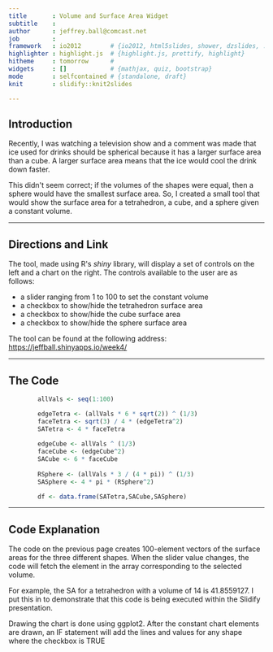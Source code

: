 ```yaml
---
title       : Volume and Surface Area Widget
subtitle    : 
author      : jeffrey.ball@comcast.net
job         : 
framework   : io2012        # {io2012, html5slides, shower, dzslides, ...}
highlighter : highlight.js  # {highlight.js, prettify, highlight}
hitheme     : tomorrow      # 
widgets     : []            # {mathjax, quiz, bootstrap}
mode        : selfcontained # {standalone, draft}
knit        : slidify::knit2slides

---
```


## Introduction

Recently, I was watching a television show and a comment was made that
ice used for drinks should be spherical because it has a larger surface
area than a cube.  A larger surface area means that the ice would cool
the drink down faster.

This didn't seem correct; if the volumes of the shapes were equal, then
a sphere would have the smallest surface area.  So, I created a small tool
that would show the surface area for a tetrahedron, a cube, and a sphere
given a constant volume.

---

## Directions and Link

The tool, made using R's *shiny* library, will display a set of controls
on the left and a chart on the right.  The controls available to the user
are as follows:
* a slider ranging from 1 to 100 to set the constant volume
* a checkbox to show/hide the tetrahedron surface area
* a checkbox to show/hide the cube surface area
* a checkbox to show/hide the sphere surface area

The tool can be found at the following address:
https://jeffball.shinyapps.io/week4/

---

## The Code


```r
        allVals <- seq(1:100)

        edgeTetra <- (allVals * 6 * sqrt(2)) ^ (1/3)
        faceTetra <- sqrt(3) / 4 * (edgeTetra^2)
        SATetra <- 4 * faceTetra
              
        edgeCube <- allVals ^ (1/3)
        faceCube <- (edgeCube^2)
        SACube <- 6 * faceCube
        
        RSphere <- (allVals * 3 / (4 * pi)) ^ (1/3)
        SASphere <- 4 * pi * (RSphere^2)

        df <- data.frame(SATetra,SACube,SASphere)
```

---

## Code Explanation

The code on the previous page creates 100-element vectors of the
surface areas for the three different shapes.  When the slider value
changes, the code will fetch the element in the array corresponding
to the selected volume.

For example, the SA for a tetrahedron with a volume of 14 is 41.8559127.
I put this in to demonstrate that this code is being executed within the
Slidify presentation.

Drawing the chart is done using ggplot2.  After the constant chart
elements are drawn, an IF statement will add the lines and values
for any shape where the checkbox is TRUE

